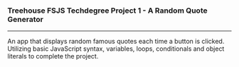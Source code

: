 ### Treehouse FSJS Techdegree Project 1 - A Random Quote Generator

<hr>

An app that displays random famous quotes each time a button is clicked. Utilizing basic JavaScript syntax, variables, loops, conditionals and object literals to complete the project.

